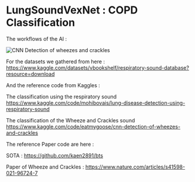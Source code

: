 # LungSoundVexNet : COPD Classification

The workflows of the AI :

![CNN Detection of wheezes and crackles](https://github.com/user-attachments/assets/e3af5263-c977-40a7-8995-ce24f8ffb520)

For the datasets we gathered from here : https://www.kaggle.com/datasets/vbookshelf/respiratory-sound-database?resource=download

And the reference code from Kaggles :

The classification using the respiratory sound
https://www.kaggle.com/code/mohibovais/lung-disease-detection-using-respiratory-sound

The classification of the Wheeze and Crackles sound
https://www.kaggle.com/code/eatmygoose/cnn-detection-of-wheezes-and-crackles

The reference Paper code are here : 

SOTA : https://github.com/kaen2891/bts

Paper of Wheeze and Crackles : https://www.nature.com/articles/s41598-021-96724-7



